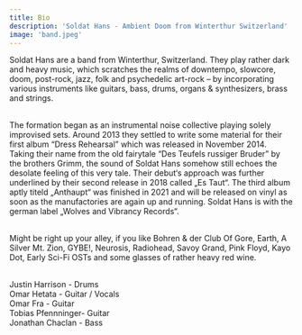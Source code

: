 ```yaml
---
title: Bio
description: 'Soldat Hans - Ambient Doom from Winterthur Switzerland'
image: 'band.jpeg'
---
```


Soldat Hans are a band from Winterthur, Switzerland. They play rather dark and heavy music, which scratches the realms of downtempo, slowcore, doom, post-rock, jazz, folk and psychedelic art-rock – by incorporating various instruments like guitars, bass, drums, organs & synthesizers, brass and strings.<br ><br>

The formation began as an instrumental noise collective playing solely improvised sets. Around 2013 they settled to write some material for their first album “Dress Rehearsal” which was released in November 2014. Taking their name from the old fairytale “Des Teufels russiger Bruder” by the brothers Grimm, the sound of Soldat Hans somehow still echoes the desolate feeling of this very tale. Their debut‘s approach was further underlined by their second release in 2018 called „Es Taut“. The third album aptly titeld „Anthaupt“ was finished in 2021 and will be released on vinyl as soon as the manufactories are again up and running. Soldat Hans is with the german label „Wolves and Vibrancy Records“.<br ><br>

Might be right up your alley, if you like Bohren & der Club Of Gore, Earth, A Silver Mt. Zion, GYBE!, Neurosis, Radiohead, Savoy Grand, Pink Floyd, Kayo Dot, Early Sci-Fi OSTs and some glasses of rather heavy red wine.<br ><br>

Justin Harrison - Drums<br >
Omar Hetata - Guitar / Vocals<br>
Omar Fra - Guitar<br>
Tobias Pfennninger- Guitar<br>
Jonathan Chaclan - Bass
